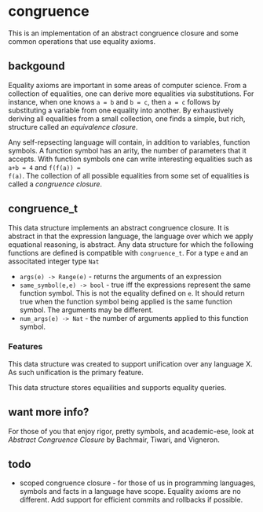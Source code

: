 congruence
==========

This is an implementation of an abstract congruence closure and some common
operations that use equality axioms.



backgound
---------

Equality axioms are important in some areas of computer science. From a
collection of equalities, one can derive more equalities via substitutions. For
instance, when one knows <code>a = b</code> and <code>b = c</code>, then
<code>a = c</code> follows by substituting a variable from one equality into
another. By exhaustively deriving all equalities from a small collection, one
finds a simple, but rich, structure called an _equivalence closure_.

Any self-repsecting language will contain, in addition to variables, function
symbols. A function symbol has an arity, the number of parameters that it
accepts. With function symbols one can write interesting equalities such as
<code>a+b = 4</code> and <code>f(f(a)) = f(a)</code>. The collection of all
possible equalities from some set of equalities is called a _congruence closure_.



congruence_t
------------

This data structure implements an abstract congruence closure. It is abstract in
that the expression language, the language over which we apply equational
reasoning, is abstract. Any data structure for which the following functions are
defined is compatible with <code>congruence_t</code>. For a type <code>e</code>
and an associtated integer type <code>Nat</code>

+   <code>args(e) -> Range(e)</code> - returns the arguments of an expression
+   <code>same_symbol(e,e) -> bool</code> - true iff the expressions represent
      the same function symbol. This is not the equality defined on
      <code>e</code>. It should return true when the function symbol being
      applied is the same function symbol. The arguments may be different.
+   <code>num_args(e) -> Nat</code> - the number of arguments applied to this
      function symbol.

### Features ###

This data structure was created to support unification over any language X. As
such unification is the primary feature.

This data structure stores equailities and supports equality queries.



want more info?
---------------

For those of you that enjoy rigor, pretty symbols, and academic-ese, look at
_Abstract Congruence Closure_ by Bachmair, Tiwari, and Vigneron.



todo
----

+   scoped congruence closure - for those of us in programming languages, symbols and facts in a language have scope. Equality axioms are no different. Add support for efficient commits and rollbacks if possible.
